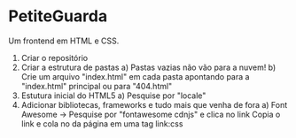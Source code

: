# PetiteGuarda
 Um frontend em HTML e CSS.


1) Criar o repositório
2) Criar a estrutura de pastas
    a) Pastas vazias não vão para a nuvem!
    b) Crie um arquivo "index.html" em cada pasta apontando para a "index.html" principal
       ou para "404.html"
3) Estutura inicial do HTML5 
    a) Pesquise por "locale"
4) Adicionar bibliotecas, frameworks e tudo mais que venha de fora
    a) Font Awesome → Pesquise por "fontawesome cdnjs" e clica no link
       Copia o link e cola no <head> da página em uma tag link:css



